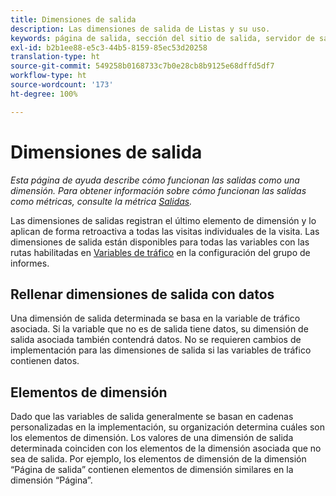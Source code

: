 ```yaml
---
title: Dimensiones de salida
description: Las dimensiones de salida de Listas y su uso.
keywords: página de salida, sección del sitio de salida, servidor de salida, conocimiento personalizado de salida
exl-id: b2b1ee88-e5c3-44b5-8159-85ec53d20258
translation-type: ht
source-git-commit: 549258b0168733c7b0e28cb8b9125e68dffd5df7
workflow-type: ht
source-wordcount: '173'
ht-degree: 100%

---
```


# Dimensiones de salida

*Esta página de ayuda describe cómo funcionan las salidas como una dimensión. Para obtener información sobre cómo funcionan las salidas como métricas, consulte la métrica [Salidas](../metrics/exits.md).*

Las dimensiones de salidas registran el último elemento de dimensión y lo aplican de forma retroactiva a todas las visitas individuales de la visita. Las dimensiones de salida están disponibles para todas las variables con las rutas habilitadas en [Variables de tráfico](/help/admin/admin/c-traffic-variables/traffic-var.md) en la configuración del grupo de informes.

## Rellenar dimensiones de salida con datos

Una dimensión de salida determinada se basa en la variable de tráfico asociada. Si la variable que no es de salida tiene datos, su dimensión de salida asociada también contendrá datos. No se requieren cambios de implementación para las dimensiones de salida si las variables de tráfico contienen datos.

## Elementos de dimensión

Dado que las variables de salida generalmente se basan en cadenas personalizadas en la implementación, su organización determina cuáles son los elementos de dimensión. Los valores de una dimensión de salida determinada coinciden con los elementos de la dimensión asociada que no sea de salida. Por ejemplo, los elementos de dimensión de la dimensión “Página de salida” contienen elementos de dimensión similares en la dimensión “Página”.
